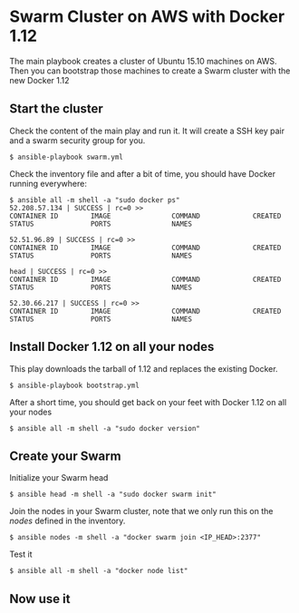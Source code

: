 # Swarm Cluster on AWS with Docker 1.12

The main playbook creates a cluster of Ubuntu 15.10 machines on AWS.
Then you can bootstrap those machines to create a Swarm cluster with the new Docker 1.12

## Start the cluster

Check the content of the main play and run it.
It will create a SSH key pair and a swarm security group for you.

```
$ ansible-playbook swarm.yml
```

Check the inventory file and after a bit of time, you should have Docker running everywhere:

```
$ ansible all -m shell -a "sudo docker ps"
52.208.57.134 | SUCCESS | rc=0 >>
CONTAINER ID        IMAGE               COMMAND             CREATED             STATUS              PORTS               NAMES

52.51.96.89 | SUCCESS | rc=0 >>
CONTAINER ID        IMAGE               COMMAND             CREATED             STATUS              PORTS               NAMES

head | SUCCESS | rc=0 >>
CONTAINER ID        IMAGE               COMMAND             CREATED             STATUS              PORTS               NAMES

52.30.66.217 | SUCCESS | rc=0 >>
CONTAINER ID        IMAGE               COMMAND             CREATED             STATUS              PORTS               NAMES
```

## Install Docker 1.12 on all your nodes 

This play downloads the tarball of 1.12 and replaces the existing Docker.

```
$ ansible-playbook bootstrap.yml
```

After a short time, you should get back on your feet with Docker 1.12 on all your nodes

```
$ ansible all -m shell -a "sudo docker version"
```

## Create your Swarm

Initialize your Swarm head

```
$ ansible head -m shell -a "sudo docker swarm init"
```

Join the nodes in your Swarm cluster, note that we only run this on the _nodes_ defined in the inventory.

```
$ ansible nodes -m shell -a "docker swarm join <IP_HEAD>:2377"
```

Test it

```
$ ansible all -m shell -a "docker node list"
```

## Now use it
